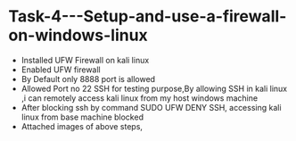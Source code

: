 # Task-4---Setup-and-use-a-firewall-on-windows-linux
* Installed UFW Firewall on kali linux
* Enabled UFW firewall
* By Default only 8888 port is allowed
* Allowed Port no 22 SSH for testing purpose,By allowing SSH in kali linux ,i can remotely access kali linux from my host windows machine
* After blocking ssh by command SUDO UFW DENY SSH, accessing kali linux from base machine blocked
* Attached images of above steps,
  
